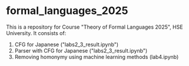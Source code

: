 # formal_languages_2025

This is a repository for Course "Theory of Formal Languages 2025", HSE University.
It consists of:
  1. CFG for Japanese ("labs2_3_result.ipynb")
  2. Parser with CFG for Japanese ("labs2_3_result.ipynb")
  3. Removing homonymy using machine learning methods (lab4.ipynb)
